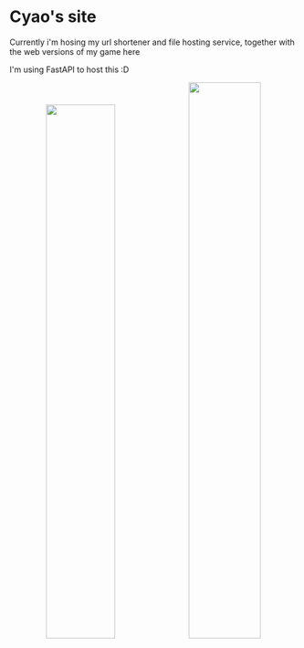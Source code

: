 # Cyao's site

Currently i'm hosing my url shortener and file hosting service, together with the web versions of my game here

I'm using FastAPI to host this :D

<p align="middle">
    <img src="https://cloud-ls7sri3e8-hack-club-bot.vercel.app/0image.png" width="49%"/>
    <img src="https://cloud-ls7sri3e8-hack-club-bot.vercel.app/1image.png" width="50%"/>
</p>


